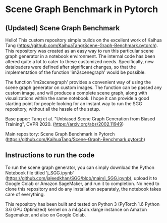 # Scene Graph Benchmark in Pytorch

## (Updated) Scene Graph Benchmark
Hello! This custom repository simple builds on the excellent work of Kaihua Tang (https://github.com/KaihuaTang/Scene-Graph-Benchmark.pytorch). This repository was created as an easy way to run this particular scene graph generator in a notebook environment. The internal code has been altered quite a lot to cater to these customized needs. Specifically, new dataloaders were defined after significant changes, so that the implementation of the function 'im2scenegraph' would be possible.

The function 'im2scenegraph' provides a convenient way of using the scene graph generator on custom images. The function can be passed any custom image, and will produce a complete scene graph, along with visualizations within the same notebook. I hope it can provide a good starting point for people looking for an instant way to run the SGG repository, without all the hassle of the setup.

Base paper: Tang et al. "Unbiased Scene Graph Generation from Biased Training", CVPR 2020. (https://arxiv.org/abs/2002.11949)

Main repository: Scene Graph Benchmark in Pytorch (https://github.com/KaihuaTang/Scene-Graph-Benchmark.pytorch)

## Instructions to run the code

To run the scene graph generator, you can simply download the Python Notebook file titled 'j_SGG.ipynb' (https://github.com/jaleedkhan/SGG/blob/main/j_SGG.ipynb), upload it to Google Colab or Amazon SageMaker, and run it to completion. No need to clone this repository and do any installation separately, the notebook takes care of everything.

This repository has been built and tested on Python 3 (PyTorch 1.6 Python 3.6 GPU Optimized) kernel on a ml.g4dn.xlarge instance on Amazon Sagemaker, and also on Google Colab.
